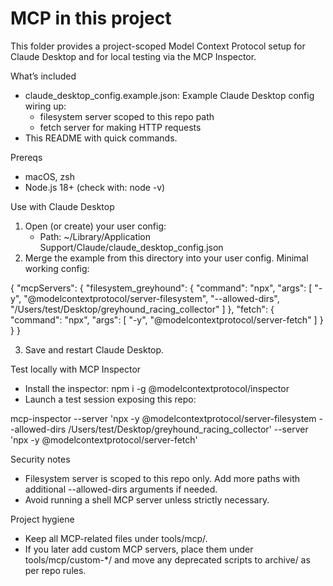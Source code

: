 # MCP in this project

This folder provides a project-scoped Model Context Protocol setup for Claude Desktop and for local testing via the MCP Inspector.

What’s included
- claude_desktop_config.example.json: Example Claude Desktop config wiring up:
  - filesystem server scoped to this repo path
  - fetch server for making HTTP requests
- This README with quick commands.

Prereqs
- macOS, zsh
- Node.js 18+ (check with: node -v)

Use with Claude Desktop
1) Open (or create) your user config:
   - Path: ~/Library/Application Support/Claude/claude_desktop_config.json
2) Merge the example from this directory into your user config. Minimal working config:

{
  "mcpServers": {
    "filesystem_greyhound": {
      "command": "npx",
      "args": [
        "-y",
        "@modelcontextprotocol/server-filesystem",
        "--allowed-dirs",
        "/Users/test/Desktop/greyhound_racing_collector"
      ]
    },
    "fetch": {
      "command": "npx",
      "args": [
        "-y",
        "@modelcontextprotocol/server-fetch"
      ]
    }
  }
}

3) Save and restart Claude Desktop.

Test locally with MCP Inspector
- Install the inspector: npm i -g @modelcontextprotocol/inspector
- Launch a test session exposing this repo:

mcp-inspector --server 'npx -y @modelcontextprotocol/server-filesystem --allowed-dirs /Users/test/Desktop/greyhound_racing_collector' --server 'npx -y @modelcontextprotocol/server-fetch'

Security notes
- Filesystem server is scoped to this repo only. Add more paths with additional --allowed-dirs arguments if needed.
- Avoid running a shell MCP server unless strictly necessary.

Project hygiene
- Keep all MCP-related files under tools/mcp/.
- If you later add custom MCP servers, place them under tools/mcp/custom-*/ and move any deprecated scripts to archive/ as per repo rules.

